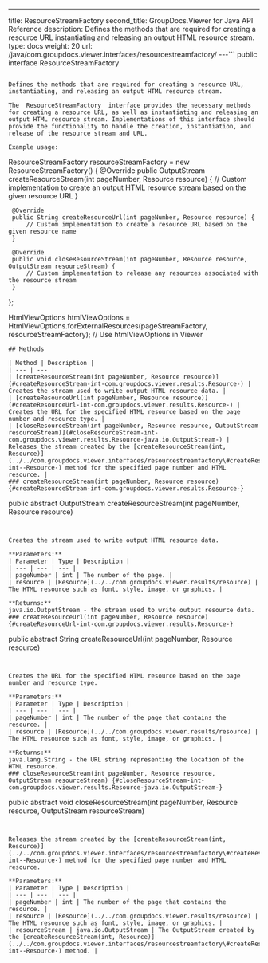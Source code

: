 ---
title: ResourceStreamFactory
second_title: GroupDocs.Viewer for Java API Reference
description: Defines the methods that are required for creating a resource URL instantiating and releasing an output HTML resource stream.
type: docs
weight: 20
url: /java/com.groupdocs.viewer.interfaces/resourcestreamfactory/
---```
public interface ResourceStreamFactory
```

Defines the methods that are required for creating a resource URL, instantiating, and releasing an output HTML resource stream.

The  ResourceStreamFactory  interface provides the necessary methods for creating a resource URL, as well as instantiating and releasing an output HTML resource stream. Implementations of this interface should provide the functionality to handle the creation, instantiation, and release of the resource stream and URL.

Example usage:

```

 ResourceStreamFactory resourceStreamFactory = new ResourceStreamFactory() {
     @Override
     public OutputStream createResourceStream(int pageNumber, Resource resource) {
         // Custom implementation to create an output HTML resource stream based on the given resource URL
     }

     @Override
     public String createResourceUrl(int pageNumber, Resource resource) {
         // Custom implementation to create a resource URL based on the given resource name
     }

     @Override
     public void closeResourceStream(int pageNumber, Resource resource, OutputStream resourceStream) {
         // Custom implementation to release any resources associated with the resource stream
     }
 };

 HtmlViewOptions htmlViewOptions = HtmlViewOptions.forExternalResources(pageStreamFactory, resourceStreamFactory);
 // Use htmlViewOptions in Viewer
 
```
## Methods

| Method | Description |
| --- | --- |
| [createResourceStream(int pageNumber, Resource resource)](#createResourceStream-int-com.groupdocs.viewer.results.Resource-) | Creates the stream used to write output HTML resource data. |
| [createResourceUrl(int pageNumber, Resource resource)](#createResourceUrl-int-com.groupdocs.viewer.results.Resource-) | Creates the URL for the specified HTML resource based on the page number and resource type. |
| [closeResourceStream(int pageNumber, Resource resource, OutputStream resourceStream)](#closeResourceStream-int-com.groupdocs.viewer.results.Resource-java.io.OutputStream-) | Releases the stream created by the [createResourceStream(int, Resource)](../../com.groupdocs.viewer.interfaces/resourcestreamfactory\#createResourceStream-int--Resource-) method for the specified page number and HTML resource. |
### createResourceStream(int pageNumber, Resource resource) {#createResourceStream-int-com.groupdocs.viewer.results.Resource-}
```
public abstract OutputStream createResourceStream(int pageNumber, Resource resource)
```


Creates the stream used to write output HTML resource data.

**Parameters:**
| Parameter | Type | Description |
| --- | --- | --- |
| pageNumber | int | The number of the page. |
| resource | [Resource](../../com.groupdocs.viewer.results/resource) | The HTML resource such as font, style, image, or graphics. |

**Returns:**
java.io.OutputStream - the stream used to write output resource data.
### createResourceUrl(int pageNumber, Resource resource) {#createResourceUrl-int-com.groupdocs.viewer.results.Resource-}
```
public abstract String createResourceUrl(int pageNumber, Resource resource)
```


Creates the URL for the specified HTML resource based on the page number and resource type.

**Parameters:**
| Parameter | Type | Description |
| --- | --- | --- |
| pageNumber | int | The number of the page that contains the resource. |
| resource | [Resource](../../com.groupdocs.viewer.results/resource) | The HTML resource such as font, style, image, or graphics. |

**Returns:**
java.lang.String - the URL string representing the location of the HTML resource.
### closeResourceStream(int pageNumber, Resource resource, OutputStream resourceStream) {#closeResourceStream-int-com.groupdocs.viewer.results.Resource-java.io.OutputStream-}
```
public abstract void closeResourceStream(int pageNumber, Resource resource, OutputStream resourceStream)
```


Releases the stream created by the [createResourceStream(int, Resource)](../../com.groupdocs.viewer.interfaces/resourcestreamfactory\#createResourceStream-int--Resource-) method for the specified page number and HTML resource.

**Parameters:**
| Parameter | Type | Description |
| --- | --- | --- |
| pageNumber | int | The number of the page that contains the resource. |
| resource | [Resource](../../com.groupdocs.viewer.results/resource) | The HTML resource such as font, style, image, or graphics. |
| resourceStream | java.io.OutputStream | The OutputStream created by the [createResourceStream(int, Resource)](../../com.groupdocs.viewer.interfaces/resourcestreamfactory\#createResourceStream-int--Resource-) method. |

